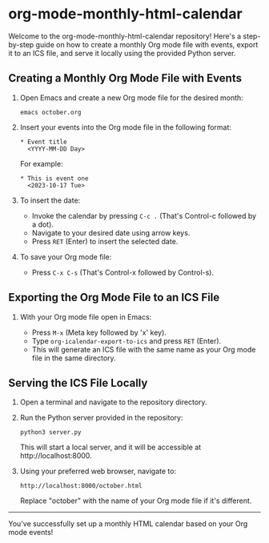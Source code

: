 # org-mode-monthly-html-calendar 

Welcome to the org-mode-monthly-html-calendar repository!
Here's a step-by-step guide on how to create a monthly Org mode file with events,
export it to an ICS file, and serve it locally using the provided Python server.

## Creating a Monthly Org Mode File with Events

1. Open Emacs and create a new Org mode file for the desired month:

   ```
   emacs october.org
   ```

2. Insert your events into the Org mode file in the following format:

   ```
   * Event title
     <YYYY-MM-DD Day>
   ```

   For example:

   ```
   * This is event one
     <2023-10-17 Tue>
   ```

3. To insert the date:

   - Invoke the calendar by pressing `C-c .` (That's Control-c followed by a dot).
   - Navigate to your desired date using arrow keys.
   - Press `RET` (Enter) to insert the selected date.

4. To save your Org mode file:

   - Press `C-x C-s` (That's Control-x followed by Control-s).

## Exporting the Org Mode File to an ICS File

1. With your Org mode file open in Emacs:

   - Press `M-x` (Meta key followed by 'x' key).
   - Type `org-icalendar-export-to-ics` and press `RET` (Enter).
   - This will generate an ICS file with the same name as your Org mode file in the same directory.

## Serving the ICS File Locally

1. Open a terminal and navigate to the repository directory.

2. Run the Python server provided in the repository:

   ```
   python3 server.py
   ```

   This will start a local server, and it will be accessible at http://localhost:8000.

3. Using your preferred web browser, navigate to:

   ```
   http://localhost:8000/october.html
   ```

   Replace "october" with the name of your Org mode file if it's different.

---

You've successfully set up a monthly HTML calendar based on your Org mode events!
